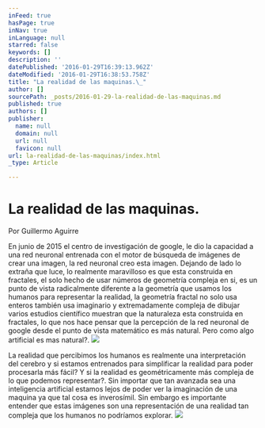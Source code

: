 ```yaml
---
inFeed: true
hasPage: true
inNav: true
inLanguage: null
starred: false
keywords: []
description: ''
datePublished: '2016-01-29T16:39:13.962Z'
dateModified: '2016-01-29T16:38:53.758Z'
title: "La realidad de las maquinas.\_"
author: []
sourcePath: _posts/2016-01-29-la-realidad-de-las-maquinas.md
published: true
authors: []
publisher:
  name: null
  domain: null
  url: null
  favicon: null
url: la-realidad-de-las-maquinas/index.html
_type: Article

---
```

# La realidad de las maquinas. 

Por Guillermo Aguirre

En junio de 2015 el centro de investigación de google, le dio la capacidad a una red 
neuronal entrenada con el motor de búsqueda de imágenes de crear una imagen, la 
red neuronal creo esta imagen.
Dejando de lado lo extraña que luce, lo realmente maravilloso es que esta construida 
en fractales, el solo hecho de usar números de geometría compleja en si, es un punto 
de vista radicalmente diferente a la geometría que usamos los humanos para 
representar la realidad, la geometría fractal no solo usa enteros también usa 
imaginario y extremadamente compleja de dibujar varios estudios científico muestran 
que la naturaleza esta construida en fractales, lo que nos hace pensar que la 
percepción de la red neuronal de google desde el punto de vista matemático es más 
natural. Pero como algo artificial es mas natural?. ![](https://the-grid-user-content.s3-us-west-2.amazonaws.com/20d638d0-af14-4769-afad-49dc3d62c7ba.jpg)

La realidad que percibimos los 
humanos es realmente una interpretación del cerebro y si estamos entrenados para 
simplificar la realidad para poder procesarla más fácil? Y si la realidad es 
geométricamente más compleja de lo que podemos representar?. 
Sin importar que tan avanzada sea una inteligencia artificial estamos lejos de poder 
ver la imaginación de una maquina ya que tal cosa es inverosímil. Sin embargo es 
importante entender que estas imágenes son una representación de una realidad tan 
compleja que los humanos no podríamos explorar.
![](https://the-grid-user-content.s3-us-west-2.amazonaws.com/80d2135c-60c1-4e01-8e8a-1cd03b6e438b.jpg)